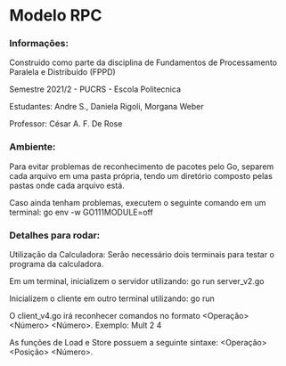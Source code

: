 # Modelo RPC

### Informações:
Construido como parte da disciplina de Fundamentos de Processamento Paralela e Distribuído (FPPD)

Semestre 2021/2  -  PUCRS - Escola Politecnica

Estudantes:  Andre S., Daniela Rigoli, Morgana Weber

Professor: César A. F. De Rose

### Ambiente:

Para evitar problemas de reconhecimento de pacotes pelo Go, separem cada arquivo em uma pasta própria, tendo um diretório composto pelas pastas onde cada arquivo está.

Caso ainda tenham problemas, executem o seguinte comando em um terminal: go env -w GO111MODULE=off

### Detalhes para rodar:

Utilização da Calculadora:
Serão necessário dois terminais para testar o programa da calculadora.

Em um terminal, inicializem o servidor utilizando: go run server_v2.go

Inicializem o cliente em outro terminal utilizando: go run <cliente de sua escolha>

O client_v4.go irá reconhecer comandos no formato <Operação> <Número> <Número>. Exemplo: Mult 2 4

As funções de Load e Store possuem a seguinte sintaxe: <Operação> <Posição> <Número>.




